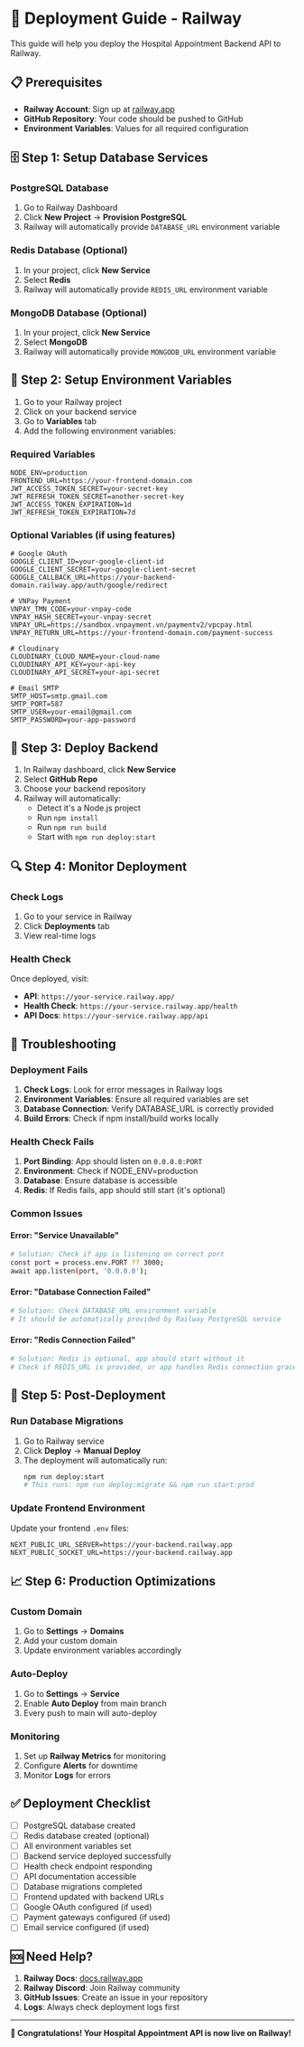 # 🚀 Deployment Guide - Railway

This guide will help you deploy the Hospital Appointment Backend API to Railway.

## 📋 Prerequisites

- **Railway Account**: Sign up at [railway.app](https://railway.app)
- **GitHub Repository**: Your code should be pushed to GitHub
- **Environment Variables**: Values for all required configuration

## 🗄️ Step 1: Setup Database Services

### PostgreSQL Database
1. Go to Railway Dashboard
2. Click **New Project** → **Provision PostgreSQL**
3. Railway will automatically provide `DATABASE_URL` environment variable

### Redis Database (Optional)
1. In your project, click **New Service** 
2. Select **Redis**
3. Railway will automatically provide `REDIS_URL` environment variable

### MongoDB Database (Optional)
1. In your project, click **New Service**
2. Select **MongoDB** 
3. Railway will automatically provide `MONGODB_URL` environment variable

## 🔧 Step 2: Setup Environment Variables

1. Go to your Railway project
2. Click on your backend service
3. Go to **Variables** tab
4. Add the following environment variables:

### Required Variables
```env
NODE_ENV=production
FRONTEND_URL=https://your-frontend-domain.com
JWT_ACCESS_TOKEN_SECRET=your-secret-key
JWT_REFRESH_TOKEN_SECRET=another-secret-key
JWT_ACCESS_TOKEN_EXPIRATION=1d
JWT_REFRESH_TOKEN_EXPIRATION=7d
```

### Optional Variables (if using features)
```env
# Google OAuth
GOOGLE_CLIENT_ID=your-google-client-id
GOOGLE_CLIENT_SECRET=your-google-client-secret
GOOGLE_CALLBACK_URL=https://your-backend-domain.railway.app/auth/google/redirect

# VNPay Payment
VNPAY_TMN_CODE=your-vnpay-code
VNPAY_HASH_SECRET=your-vnpay-secret
VNPAY_URL=https://sandbox.vnpayment.vn/paymentv2/vpcpay.html
VNPAY_RETURN_URL=https://your-frontend-domain.com/payment-success

# Cloudinary
CLOUDINARY_CLOUD_NAME=your-cloud-name
CLOUDINARY_API_KEY=your-api-key
CLOUDINARY_API_SECRET=your-api-secret

# Email SMTP
SMTP_HOST=smtp.gmail.com
SMTP_PORT=587
SMTP_USER=your-email@gmail.com
SMTP_PASSWORD=your-app-password
```

## 🚀 Step 3: Deploy Backend

1. In Railway dashboard, click **New Service**
2. Select **GitHub Repo**
3. Choose your backend repository
4. Railway will automatically:
   - Detect it's a Node.js project
   - Run `npm install`
   - Run `npm run build`
   - Start with `npm run deploy:start`

## 🔍 Step 4: Monitor Deployment

### Check Logs
1. Go to your service in Railway
2. Click **Deployments** tab
3. View real-time logs

### Health Check
Once deployed, visit:
- **API**: `https://your-service.railway.app/`
- **Health Check**: `https://your-service.railway.app/health`
- **API Docs**: `https://your-service.railway.app/api`

## 🐛 Troubleshooting

### Deployment Fails
1. **Check Logs**: Look for error messages in Railway logs
2. **Environment Variables**: Ensure all required variables are set
3. **Database Connection**: Verify DATABASE_URL is correctly provided
4. **Build Errors**: Check if npm install/build works locally

### Health Check Fails
1. **Port Binding**: App should listen on `0.0.0.0:PORT`
2. **Environment**: Check if NODE_ENV=production
3. **Database**: Ensure database is accessible
4. **Redis**: If Redis fails, app should still start (it's optional)

### Common Issues

#### Error: "Service Unavailable"
```bash
# Solution: Check if app is listening on correct port
const port = process.env.PORT ?? 3000;
await app.listen(port, '0.0.0.0');
```

#### Error: "Database Connection Failed"
```bash
# Solution: Check DATABASE_URL environment variable
# It should be automatically provided by Railway PostgreSQL service
```

#### Error: "Redis Connection Failed"
```bash
# Solution: Redis is optional, app should start without it
# Check if REDIS_URL is provided, or app handles Redis connection gracefully
```

## 🔄 Step 5: Post-Deployment

### Run Database Migrations
1. Go to Railway service
2. Click **Deploy** → **Manual Deploy**
3. The deployment will automatically run:
   ```bash
   npm run deploy:start
   # This runs: npm run deploy:migrate && npm run start:prod
   ```

### Update Frontend Environment
Update your frontend `.env` files:
```env
NEXT_PUBLIC_URL_SERVER=https://your-backend.railway.app
NEXT_PUBLIC_SOCKET_URL=https://your-backend.railway.app
```

## 📈 Step 6: Production Optimizations

### Custom Domain
1. Go to **Settings** → **Domains**
2. Add your custom domain
3. Update environment variables accordingly

### Auto-Deploy
1. Go to **Settings** → **Service**
2. Enable **Auto Deploy** from main branch
3. Every push to main will auto-deploy

### Monitoring
1. Set up **Railway Metrics** for monitoring
2. Configure **Alerts** for downtime
3. Monitor **Logs** for errors

## ✅ Deployment Checklist

- [ ] PostgreSQL database created
- [ ] Redis database created (optional)
- [ ] All environment variables set
- [ ] Backend service deployed successfully
- [ ] Health check endpoint responding
- [ ] API documentation accessible
- [ ] Database migrations completed
- [ ] Frontend updated with backend URLs
- [ ] Google OAuth configured (if used)
- [ ] Payment gateways configured (if used)
- [ ] Email service configured (if used)

## 🆘 Need Help?

1. **Railway Docs**: [docs.railway.app](https://docs.railway.app)
2. **Railway Discord**: Join Railway community
3. **GitHub Issues**: Create an issue in your repository
4. **Logs**: Always check deployment logs first

---

**🎉 Congratulations! Your Hospital Appointment API is now live on Railway!** 